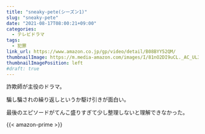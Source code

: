 ```yaml
---
title: "sneaky-pete(シーズン1)"
slug: "sneaky-pete"
date: "2021-08-17T08:00:21+09:00"
categories:
  - テレビドラマ
tags:
  - 犯罪
link_url: https://www.amazon.co.jp/gp/video/detail/B08BYY52QM/
thumbnailImage: https://m.media-amazon.com/images/I/81nO2DI9uCL._AC_UL320_.jpg
thumbnailImagePosition: left
#draft: true
---
```

詐欺師が主役のドラマ。
<!--more-->
騙し騙されの繰り返しというか駆け引きが面白い。

最後のエピソードがてんこ盛りすぎて少し整理しないと理解できなかった。

{{< amazon-prime >}}
